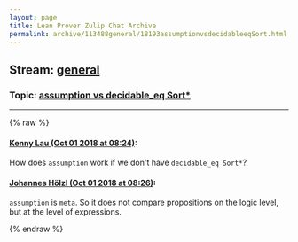 ```yaml
---
layout: page
title: Lean Prover Zulip Chat Archive 
permalink: archive/113488general/18193assumptionvsdecidableeqSort.html
---
```


## Stream: [general](index.html)
### Topic: [assumption vs decidable_eq Sort*](18193assumptionvsdecidableeqSort.html)

---


{% raw %}
#### [ Kenny Lau (Oct 01 2018 at 08:24)](https://leanprover.zulipchat.com/#narrow/stream/113488-general/topic/assumption%20vs%20decidable_eq%20Sort%2A/near/134952908):
How does `assumption` work if we don't have `decidable_eq Sort*`?

#### [ Johannes Hölzl (Oct 01 2018 at 08:26)](https://leanprover.zulipchat.com/#narrow/stream/113488-general/topic/assumption%20vs%20decidable_eq%20Sort%2A/near/134952971):
`assumption` is `meta`. So it does not compare propositions on the logic level, but at the level of expressions.


{% endraw %}
